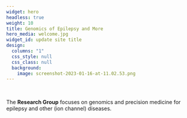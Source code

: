 ```yaml
---
widget: hero
headless: true
weight: 10
title: Genomics of Epilepsy and More
hero_media: welcome.jpg
widget_id: update site title
design:
  columns: "1"
  css_style: null
  css_class: null
  background:
    image: screenshot-2023-01-16-at-11.02.53.png
---
```

<br>

The **Research Group** focuses on genomics and precision medicine for epilepsy and other (ion channel) diseases.